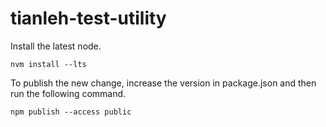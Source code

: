 # tianleh-test-utility


Install the latest node.

```
nvm install --lts
```

To publish the new change, increase the version in package.json and then run the following command.

```
npm publish --access public

```